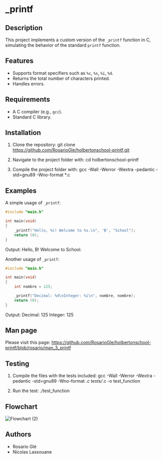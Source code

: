 # _printf

## Description
This project implements a custom version of the `_printf` function in C, simulating the behavior of the standard `printf` function.

## Features
- Supports format specifiers such as `%c`, `%s`, `%i`, `%d`.
- Returns the total number of characters printed.
- Handles errors.

## Requirements
- A C compiler (e.g., `gcc`).
- Standard C library.

## Installation
1. Clone the repository:
git clone https://github.com/RosarioGle/holbertonschool-printf.git

2. Navigate to the project folder with:
cd holbertonschool-printf

3. Compile the project folder with:
gcc -Wall -Werror -Wextra -pedantic -std=gnu89 -Wno-format *.c

## Examples
A simple usage of `_printf`:
```c
#include "main.h"

int main(void)
{
    _printf("Hello, %c! Welcome to %s.\n", 'B', "School");
    return (0);
}
```
Output:
Hello, B! Welcome to School.

Another usage of `_printf`:
```c
#include "main.h"

int main(void)
{
    int nombre = 125;

    _printf("Decimal: %d\nInteger: %i\n", nombre, nombre);
    return (0);
}
```
Output:
Decimal: 125
Integer: 125

## Man page
Please visit this page:
https://github.com/RosarioGle/holbertonschool-printf/blob/rosario/man_3_printf

## Testing
1. Compile the files with the tests included:
gcc -Wall -Werror -Wextra -pedantic -std=gnu89 -Wno-format *.c tests/*.c -o test_function

2. Run the test:
./test_function

## Flowchart

![Flowchart (2)](https://github.com/user-attachments/assets/8a8646d3-83e6-49e9-86e1-8c93e8746a8f)

## Authors
- Rosario Glé
- Nicolas Lassouane
